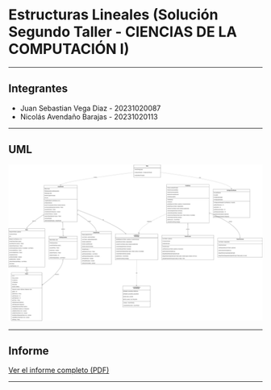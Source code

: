 # Estructuras Lineales (Solución Segundo Taller - CIENCIAS DE LA COMPUTACIÓN I)

***

## Integrantes

* Juan Sebastian Vega Diaz - 20231020087
* Nicolás Avendaño Barajas - 20231020113

***

## UML

![UML](docs/Taller2CCI.jpg)

***

## Informe

[Ver el informe completo (PDF)](docs/InformeTaller2.pdf)

***
